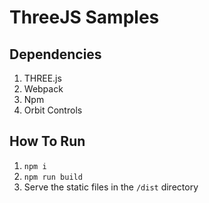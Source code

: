 # ThreeJS Samples

## Dependencies
1. THREE.js 
2. Webpack
3. Npm
4. Orbit Controls

## How To Run
1. `` npm i ``
2. ``npm run build``
3. Serve the static files in the ``/dist`` directory